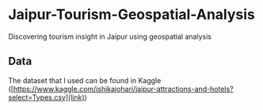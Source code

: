 # Jaipur-Tourism-Geospatial-Analysis
Discovering tourism insight in Jaipur using geospatial analysis

## Data
The dataset that I used can be found in Kaggle ([https://www.kaggle.com/ishikajohari/jaipur-attractions-and-hotels?select=Types.csv](link))
